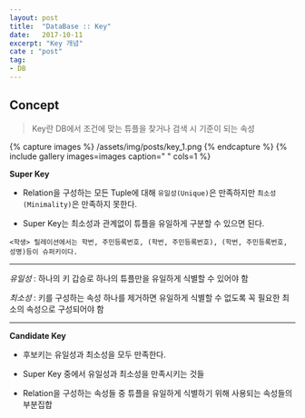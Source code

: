 ```yaml
---
layout: post
title:  "DataBase :: Key"
date:   2017-10-11
excerpt: "Key 개념"
cate : "post"
tag:
- DB
---
```


## Concept

> Key란 DB에서 조건에 맞는 튜플을 찾거나 검색 시 기준이 되는 속성


{% capture images %}
    /assets/img/posts/key_1.png
{% endcapture %}
{% include gallery images=images caption=" " cols=1 %}


**Super Key**

* Relation을 구성하는 모든 Tuple에 대해 `유일성(Unique)`은 만족하지만 `최소성(Minimality)`은 만족하지 못한다.

* Super Key는 최소성과 관계없이 튜플을 유일하게 구분할 수 있으면 된다.

```
<학생> 릴레이션에서는 학번, 주민등록번호, (학번, 주민등록번호), (학번, 주민등록번호, 성명)등이 슈퍼키이다.
```

---

*유일성* : 하나의 키 갑승로 하나의 튜플만을 유일하게 식별할 수 있어야 함

*최소성* : 키를 구성하는 속성 하나를 제거하면 유일하게 식별할 수 없도록 꼭 필요한 최소의 속성으로 구성되어야 함

---


**Candidate Key**

* 후보키는 유일성과 최소성을 모두 만족한다.

* Super Key 중에서 유일성과 최소성을 만족시키는 것들

* Relation을 구성하는 속성들 중 튜플을 유일하게 식별하기 위해 사용되는 속성들의 부분집합


